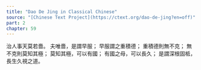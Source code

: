 ```yaml
---
title: "Dao De Jing in Classical Chinese"
source: "[Chinese Text Project](https://ctext.org/dao-de-jing?en=off)"
part: 2
chapter: 59
---
```

治人事天莫若嗇。
夫唯嗇，是謂早服；
早服謂之重積德；
重積德則無不克；
無不克則莫知其極；
莫知其極，可以有國；
有國之母，可以長久；
是謂深根固柢，長生久視之道。